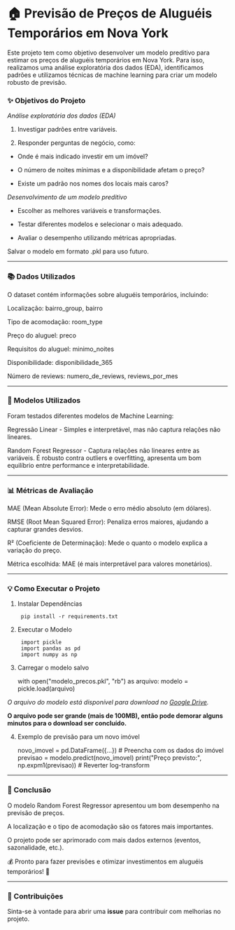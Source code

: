 # 🏠 Previsão de Preços de Aluguéis Temporários em Nova York

Este projeto tem como objetivo desenvolver um modelo preditivo para estimar os preços de aluguéis temporários em Nova York. Para isso, realizamos uma análise exploratória dos dados (EDA), identificamos padrões e utilizamos técnicas de machine learning para criar um modelo robusto de previsão.

### ✨ Objetivos do Projeto

 *Análise exploratória dos dados (EDA)*

1. Investigar padrões entre variáveis.

2. Responder perguntas de negócio, como:

* Onde é mais indicado investir em um imóvel?

* O número de noites mínimas e a disponibilidade afetam o preço?

* Existe um padrão nos nomes dos locais mais caros?

*Desenvolvimento de um modelo preditivo*

* Escolher as melhores variáveis e transformações.

* Testar diferentes modelos e selecionar o mais adequado.

* Avaliar o desempenho utilizando métricas apropriadas.

Salvar o modelo em formato .pkl para uso futuro.

---

### 📚 Dados Utilizados

O dataset contém informações sobre aluguéis temporários, incluindo:

Localização: bairro_group, bairro

Tipo de acomodação: room_type

Preço do aluguel: preco

Requisitos do aluguel: minimo_noites

Disponibilidade: disponibilidade_365

Número de reviews: numero_de_reviews, reviews_por_mes

---

### 🎯 Modelos Utilizados

Foram testados diferentes modelos de Machine Learning:

Regressão Linear - Simples e interpretável, mas não captura relações não lineares.

Random Forest Regressor - Captura relações não lineares entre as variáveis. É robusto contra outliers e overfitting, apresenta um bom equilíbrio entre performance e interpretabilidade.

---

### 📊 Métricas de Avaliação

MAE (Mean Absolute Error): Mede o erro médio absoluto (em dólares).

RMSE (Root Mean Squared Error): Penaliza erros maiores, ajudando a capturar grandes desvios.

R² (Coeficiente de Determinação): Mede o quanto o modelo explica a variação do preço.

Métrica escolhida: MAE (é mais interpretável para valores monetários).

---

### 💡 Como Executar o Projeto

1. Instalar Dependências

        pip install -r requirements.txt

2. Executar o Modelo

        import pickle
        import pandas as pd
        import numpy as np

3. Carregar o modelo salvo

    with open("modelo_precos.pkl", "rb") as arquivo:
        modelo = pickle.load(arquivo)
   
*O arquivo do modelo está disponível para download no [Google Drive](https://drive.google.com/file/d/15YxlV-UuF3RbX5EBtazB8gIkCSqO3mpy/view?usp=sharing).*

**O arquivo pode ser grande (mais de 100MB), então pode demorar alguns minutos para o download ser concluído.**

4. Exemplo de previsão para um novo imóvel

    novo_imovel = pd.DataFrame({...})  # Preencha com os dados do imóvel
    previsao = modelo.predict(novo_imovel)
    print("Preço previsto:", np.expm1(previsao))  # Reverter log-transform

---

### 🌟 Conclusão

O modelo Random Forest Regressor apresentou um bom desempenho na previsão de preços.

A localização e o tipo de acomodação são os fatores mais importantes.

O projeto pode ser aprimorado com mais dados externos (eventos, sazonalidade, etc.).

💰 Pronto para fazer previsões e otimizar investimentos em aluguéis temporários! 🚀

---

### 🤝 Contribuições

Sinta-se à vontade para abrir uma **issue** para contribuir com melhorias no projeto.

